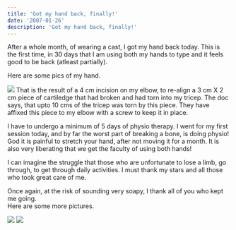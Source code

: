 ```yaml
---
title: 'Got my hand back, finally!'
date: '2007-01-26'
description: 'Got my hand back, finally!'
---
```


After a whole month, of wearing a cast, I got my hand back today. This is the first time, in 30 days that I am using both my hands to type and it feels good to be back (atleast partially).

Here are some pics of my hand.

[![](/images/DSC00591_thumb2.jpg)][0] That is the result of a 4 cm incision on my elbow, to re-align a 3 cm X 2 cm piece of cartiledge that had broken and had torn into my tricep. The doc says, that upto 10 cms of the tricep was torn by this piece. They have affixed this piece to my elbow with a screw to keep it in place.

I have to undergo a minimum of 5 days of physio therapy. I went for my first session today, and by far the worst part of breaking a bone, is doing physio! God it is painful to stretch your hand, after not moving it for a month. It is also very liberating that we get the faculty of using both hands!

I can imagine the struggle that those who are unfortunate to lose a limb, go through, to get through daily activities. I must thank my stars and all those who took great care of me.

Once again, at the risk of sounding very soapy, I thank all of you who kept me going.  
Here are some more pictures.

[![](/images/DSC00592_thumb2.jpg)][1] [![](/images/DSC00595_thumb.jpg)][2]



[0]: http://shvelmur.com/images/wpress/2d1d646124a3_FB22/DSC005915.jpg
[1]: http://shvelmur.com/images/wpress/2d1d646124a3_FB22/DSC005925.jpg
[2]: http://shvelmur.com/images/wpress/2d1d646124a3_FB22/DSC005953.jpg

